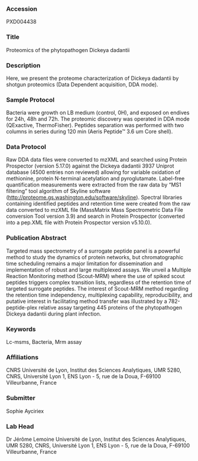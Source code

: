 ### Accession
PXD004438

### Title
Proteomics of the phytopathogen Dickeya dadantii

### Description
Here, we present the proteome characterization of Dickeya dadantii by shotgun proteomics (Data Dependent acquisition, DDA mode).

### Sample Protocol
Bacteria were growth on LB medium (control, 0H), and exposed on endives for 24h, 48h and 72h. The proteomic discovery was operated in DDA mode (QExactive, ThermoFisher). Peptides separation was performed with two columns in series during 120 min (Aeris Peptide™ 3.6 um Core shell).

### Data Protocol
Raw DDA data files were converted to mzXML and searched using Protein Prospector (version 5.17.0) against the Dickeya dadantii 3937 Uniprot database (4500 entries non reviewed) allowing for variable oxidation of methionine, protein N-terminal acetylation and pyroglutamate. Label-free quantification measurements were extracted from the raw data by “MS1 filtering” tool algorithm of Skyline software (http://proteome.gs.washington.edu/software/skyline). Spectral libraries containing identified peptides and retention time were created from the raw data converted to mzXML file (MassMatrix Mass Spectrometric Data File conversion Tool version 3.9) and search in Protein Prospector (converted into a pep.XML file with Protein Prospector version v5.10.0).

### Publication Abstract
Targeted mass spectrometry of a surrogate peptide panel is a powerful method to study the dynamics of protein networks, but chromatographic time scheduling remains a major limitation for dissemination and implementation of robust and large multiplexed assays. We unveil a Multiple Reaction Monitoring method (Scout-MRM) where the use of spiked scout peptides triggers complex transition lists, regardless of the retention time of targeted surrogate peptides. The interest of Scout-MRM method regarding the retention time independency, multiplexing capability, reproducibility, and putative interest in facilitating method transfer was illustrated by a 782-peptide-plex relative assay targeting 445 proteins of the phytopathogen Dickeya dadantii during plant infection.

### Keywords
Lc-msms, Bacteria, Mrm assay

### Affiliations
CNRS
Université de Lyon, Institut des Sciences Analytiques, UMR 5280, CNRS, Université Lyon 1, ENS Lyon - 5, rue de la Doua, F-69100 Villeurbanne, France

### Submitter
Sophie Ayciriex

### Lab Head
Dr Jérôme Lemoine
Université de Lyon, Institut des Sciences Analytiques, UMR 5280, CNRS, Université Lyon 1, ENS Lyon - 5, rue de la Doua, F-69100 Villeurbanne, France


